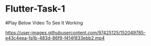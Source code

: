 # Flutter-Task-1
#Play Below Video To See It Working






https://user-images.githubusercontent.com/97425125/152049785-e43c4eea-fa1b-483d-86f9-f414f833ebb2.mp4

